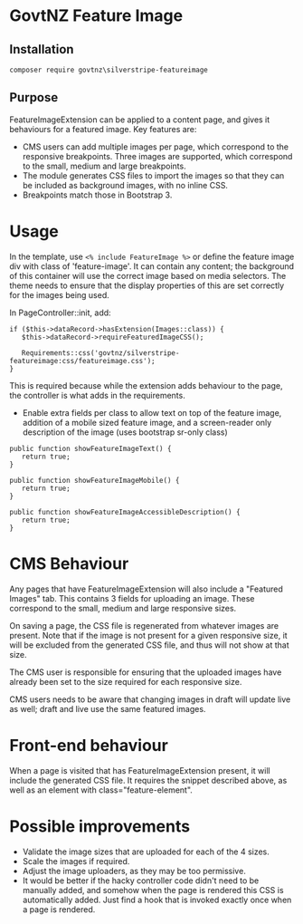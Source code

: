 # GovtNZ Feature Image

## Installation

```
composer require govtnz\silverstripe-featureimage
```

## Purpose

FeatureImageExtension can be applied to a content page, and gives it behaviours 
for a featured image. Key features are:

 *  CMS users can add multiple images per page, which correspond to the
    responsive breakpoints. Three images are supported, which correspond
    to the small, medium and large breakpoints.
 *  The module generates CSS files to import the images so that they
    can be included as background images, with no inline CSS.
 *  Breakpoints match those in Bootstrap 3.

# Usage

In the template, use ``<% include FeatureImage %>`` or define the feature image 
div with class of 'feature-image'. It can contain any content; the background of
this container will use the correct image based on media selectors. The theme
needs to ensure that the display properties of this are set correctly for the 
images being used.
        
In PageController::init, add:

````
if ($this->dataRecord->hasExtension(Images::class)) {
   $this->dataRecord->requireFeaturedImageCSS();
   
   Requirements::css('govtnz/silverstripe-featureimage:css/featureimage.css');
}
````

This is required because while the extension adds behaviour to the page, the 
controller is what adds in the requirements.

 *  Enable extra fields per class to allow text on top of the feature image, 
    addition of a mobile sized feature image, and a screen-reader only description 
    of the image (uses bootstrap sr-only class)
 
````
public function showFeatureImageText() {
   return true;
}

public function showFeatureImageMobile() {
   return true;
}

public function showFeatureImageAccessibleDescription() {
   return true;
}
````

# CMS Behaviour

Any pages that have FeatureImageExtension will also include a "Featured Images" 
tab. This contains 3 fields for uploading an image. These correspond to the 
small, medium and large responsive sizes.

On saving a page, the CSS file is regenerated from whatever images are present. 
Note that if the image is not present for a given responsive size, it will be 
excluded from the generated CSS file, and thus will not show at that size.

The CMS user is responsible for ensuring that the uploaded images have already 
been set to the size required for each responsive size.

CMS users needs to be aware that changing images in draft will update live as 
well; draft and live use the same featured images.

# Front-end behaviour

When a page is visited that has FeatureImageExtension present, it will include 
the generated CSS file. It requires the snippet described above, as well as an 
element with class="feature-element".

# Possible improvements

 *  Validate the image sizes that are uploaded for each of the 4 sizes.
 *  Scale the images if required.
 *  Adjust the image uploaders, as they may be too permissive.
 *  It would be better if the hacky controller code didn't need to be manually
    added, and somehow when the page is rendered this CSS is automatically
    added. Just find a hook that is invoked exactly once when a page is
    rendered.
